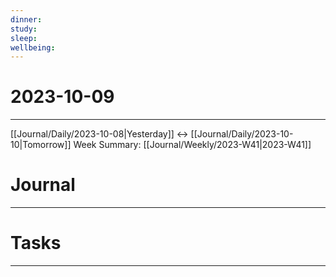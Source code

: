 ```yaml
---
dinner: 
study: 
sleep: 
wellbeing:
---
```


# 2023-10-09
---
[[Journal/Daily/2023-10-08|Yesterday]] <-> [[Journal/Daily/2023-10-10|Tomorrow]]
Week Summary: [[Journal/Weekly/2023-W41|2023-W41]]

# Journal
---



# Tasks
---
